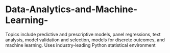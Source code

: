 # Data-Analytics-and-Machine-Learning-
Topics include predictive and prescriptive models, panel regressions, text analysis, model validation and selection, models for discrete outcomes, and machine learning. Uses industry-leading Python statistical environment

